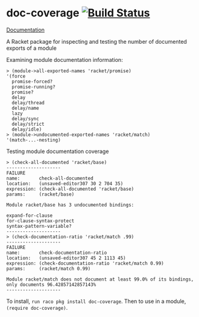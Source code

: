doc-coverage [![Build Status](https://travis-ci.org/jackfirth/doc-coverage.svg)](https://travis-ci.org/jackfirth/doc-coverage)
=====================================================
[Documentation](http://pkg-build.racket-lang.org/doc/doc-coverage/index.html)

A Racket package for inspecting and testing the number of documented exports of a module

Examining module documentation information:

```racket
> (module->all-exported-names 'racket/promise)
'(force
  promise-forced?
  promise-running?
  promise?
  delay
  delay/thread
  delay/name
  lazy
  delay/sync
  delay/strict
  delay/idle)
> (module->undocumented-exported-names 'racket/match)
'(match-...-nesting)
```

Testing module documentation coverage

```racket
> (check-all-documented 'racket/base)
--------------------
FAILURE
name:       check-all-documented
location:   (unsaved-editor307 30 2 704 35)
expression: (check-all-documented 'racket/base)
params:     (racket/base)

Module racket/base has 3 undocumented bindings:

expand-for-clause
for-clause-syntax-protect
syntax-pattern-variable?
--------------------
> (check-documentation-ratio 'racket/match .99)
--------------------
FAILURE
name:       check-documentation-ratio
location:   (unsaved-editor307 45 2 1113 45)
expression: (check-documentation-ratio 'racket/match 0.99)
params:     (racket/match 0.99)

Module racket/match does not document at least 99.0% of its bindings, only documents 96.42857142857143%
--------------------
```

To install, `run raco pkg install doc-coverage`. Then to use in a module, `(require doc-coverage)`.
